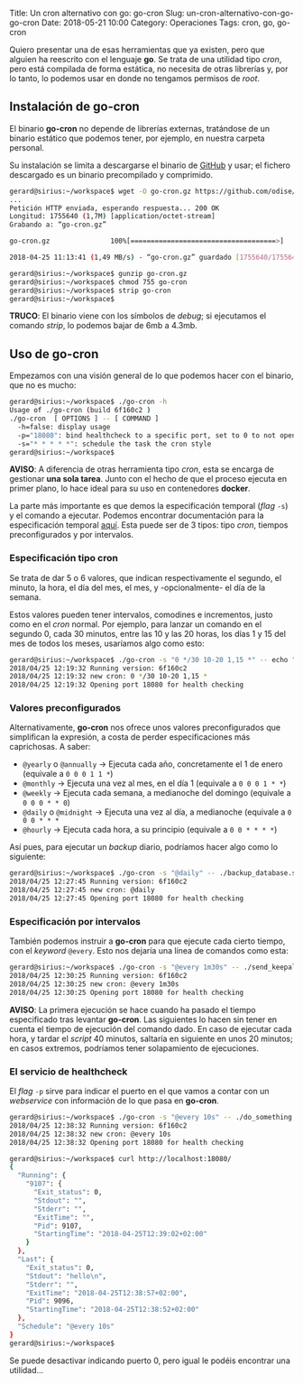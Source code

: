 Title: Un cron alternativo con go: go-cron
Slug: un-cron-alternativo-con-go-go-cron
Date: 2018-05-21 10:00
Category: Operaciones
Tags: cron, go, go-cron



Quiero presentar una de esas herramientas que ya existen, pero que alguien ha reescrito con el lenguaje **go**. Se trata de una utilidad tipo *cron*, pero está compilada de forma estática, no necesita de otras librerías y, por lo tanto, lo podemos usar en donde no tengamos permisos de *root*.

## Instalación de go-cron

El binario **go-cron** no depende de librerías externas, tratándose de un binario estático que podemos tener, por ejemplo, en nuestra carpeta personal.

Su instalación se limita a descargarse el binario de [GitHub](https://github.com/odise/go-cron/releases) y usar; el fichero descargado es un binario precompilado y comprimido.

```bash
gerard@sirius:~/workspace$ wget -O go-cron.gz https://github.com/odise/go-cron/releases/download/v0.0.7/go-cron-linux.gz
...  
Petición HTTP enviada, esperando respuesta... 200 OK
Longitud: 1755640 (1,7M) [application/octet-stream]
Grabando a: “go-cron.gz”

go-cron.gz               100%[====================================>]   1,67M  1,49MB/s   en 1,1s   

2018-04-25 11:13:41 (1,49 MB/s) - “go-cron.gz” guardado [1755640/1755640]

gerard@sirius:~/workspace$ gunzip go-cron.gz 
gerard@sirius:~/workspace$ chmod 755 go-cron 
gerard@sirius:~/workspace$ strip go-cron 
gerard@sirius:~/workspace$ 
```

**TRUCO**: El binario viene con los símbolos de *debug*; si ejecutamos el comando *strip*, lo podemos bajar de 6mb a 4.3mb.

## Uso de go-cron

Empezamos con una visión general de lo que podemos hacer con el binario, que no es mucho:

```bash
gerard@sirius:~/workspace$ ./go-cron -h
Usage of ./go-cron (build 6f160c2 )
./go-cron  [ OPTIONS ] -- [ COMMAND ]
  -h=false: display usage
  -p="18080": bind healthcheck to a specific port, set to 0 to not open HTTP port at all
  -s="* * * * *": schedule the task the cron style
gerard@sirius:~/workspace$ 
```

**AVISO**: A diferencia de otras herramienta tipo *cron*, esta se encarga de gestionar **una sola tarea**. Junto con el hecho de que el proceso ejecuta en primer plano, lo hace ideal para su uso en contenedores **docker**.

La parte más importante es que demos la especificación temporal (*flag* `-s`) y el comando a ejecutar. Podemos encontrar documentación para la especificación temporal [aquí](https://godoc.org/github.com/robfig/cron). Esta puede ser de 3 tipos: tipo *cron*, tiempos preconfigurados y por intervalos.

### Especificación tipo cron

Se trata de dar 5 o 6 valores, que indican respectivamente el segundo, el minuto, la hora, el día del mes, el mes, y -opcionalmente- el día de la semana.

Estos valores pueden tener intervalos, comodines e incrementos, justo como en el *cron* normal. Por ejemplo, para lanzar un comando en el segundo 0, cada 30 minutos, entre las 10 y las 20 horas, los días 1 y 15 del mes de todos los meses, usaríamos algo como esto:

```bash
gerard@sirius:~/workspace$ ./go-cron -s "0 */30 10-20 1,15 *" -- echo "hola"
2018/04/25 12:19:32 Running version: 6f160c2
2018/04/25 12:19:32 new cron: 0 */30 10-20 1,15 *
2018/04/25 12:19:32 Opening port 18080 for health checking
```

### Valores preconfigurados

Alternativamente, **go-cron** nos ofrece unos valores preconfigurados que simplifican la expresión, a costa de perder especificaciones más caprichosas. A saber:

* `@yearly` o `@annually` &rarr; Ejecuta cada año, concretamente el 1 de enero (equivale a `0 0 0 1 1 *`)
* `@monthly` &rarr; Ejecuta una vez al mes, en el día 1 (equivale a `0 0 0 1 * *`)
* `@weekly` &rarr; Ejecuta cada semana, a medianoche del domingo (equivale a `0 0 0 * * 0`)
* `@daily` o `@midnight` &rarr; Ejecuta una vez al día, a medianoche (equivale a `0 0 0 * * *`
* `@hourly` &rarr; Ejecuta cada hora, a su principio (equivale a `0 0 * * * *`)

Así pues, para ejecutar un *backup* diario, podríamos hacer algo como lo siguiente:

```bash
gerard@sirius:~/workspace$ ./go-cron -s "@daily" -- ./backup_database.sh
2018/04/25 12:27:45 Running version: 6f160c2
2018/04/25 12:27:45 new cron: @daily
2018/04/25 12:27:45 Opening port 18080 for health checking
```

### Especificación por intervalos

También podemos instruir a **go-cron** para que ejecute cada cierto tiempo, con el *keyword* `@every`. Esto nos dejaría una línea de comandos como esta:

```bash
gerard@sirius:~/workspace$ ./go-cron -s "@every 1m30s" -- ./send_keepalive.sh
2018/04/25 12:30:25 Running version: 6f160c2
2018/04/25 12:30:25 new cron: @every 1m30s
2018/04/25 12:30:25 Opening port 18080 for health checking
```

**AVISO**: La primera ejecución se hace cuando ha pasado el tiempo especificado tras levantar **go-cron**. Las siguientes lo hacen sin tener en cuenta el tiempo de ejecución del comando dado. En caso de ejecutar cada hora, y tardar el *script* 40 minutos, saltaría en siguiente en unos 20 minutos; en casos extremos, podríamos tener solapamiento de ejecuciones.

### El servicio de healthcheck

El *flag* `-p` sirve para indicar el puerto en el que vamos a contar con un *webservice* con información de lo que pasa en **go-cron**.

```bash
gerard@sirius:~/workspace$ ./go-cron -s "@every 10s" -- ./do_something.sh 
2018/04/25 12:38:32 Running version: 6f160c2
2018/04/25 12:38:32 new cron: @every 10s
2018/04/25 12:38:32 Opening port 18080 for health checking
```

```bash
gerard@sirius:~/workspace$ curl http://localhost:18080/
{
  "Running": {
    "9107": {
      "Exit_status": 0,
      "Stdout": "",
      "Stderr": "",
      "ExitTime": "",
      "Pid": 9107,
      "StartingTime": "2018-04-25T12:39:02+02:00"
    }
  },
  "Last": {
    "Exit_status": 0,
    "Stdout": "hello\n",
    "Stderr": "",
    "ExitTime": "2018-04-25T12:38:57+02:00",
    "Pid": 9096,
    "StartingTime": "2018-04-25T12:38:52+02:00"
  },
  "Schedule": "@every 10s"
}
gerard@sirius:~/workspace$ 
```

Se puede desactivar indicando puerto 0, pero igual le podéis encontrar una utilidad...
